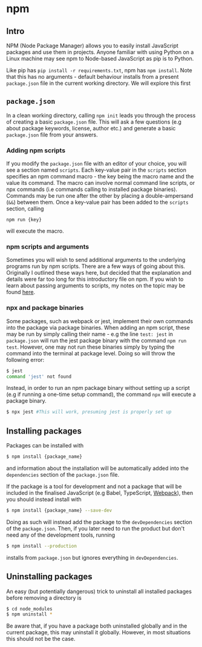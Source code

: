 # npm

## Intro

NPM (Node Package Manager) allows you to easily install JavaScript packages and use them in projects.
Anyone familiar with using Python on a Linux machine may see npm to Node-based JavaScript as pip is to Python.

Like pip has `pip install -r requirements.txt`, npm has `npm install`.
Note that this has no arguments - default behaviour installs from a present `package.json` file in the current working directory.
We will explore this first

## `package.json`

In a clean working directory, calling `npm init` leads you through the process of creating a basic `package.json` file.
This will ask a few questions (e.g about package keywords, license, author etc.) and generate a basic `package.json` file from your answers.

### Adding npm scripts

If you modify the `package.json` file with an editor of your choice, you will see a section named `scripts`.
Each key-value pair in the `scripts` section specifies an npm command macro - the key being the macro name and the value its command.
The macro can involve normal command line scripts, or npx commands (i.e commands calling to installed package binaries).
Commands may be run one after the other by placing a double-ampersand (`&&`) between them.
Once a key-value pair has been added to the `scripts` section, calling
```
npm run {key}
```
will execute the macro.

### npm scripts and arguments

Sometimes you will wish to send additional arguments to the underlying programs run by npm scripts.
There are a few ways of going about this.
Originally I outlined these ways here, but decided that the explanation and details were far too long for this introductory file on npm.
If you wish to learn about passing arguments to scripts, my notes on the topic may be found [here](https://github.com/JR-Mitchell/npm-notes/blob/master/notes/npm%20arguments.md).

### npx and package binaries

Some packages, such as webpack or jest, implement their own commands into the package via package binaries.
When adding an npm script, these may be run by simply calling their name - e.g the line `test: jest` in `package.json` will run the jest package binary with the command `npm run test`.
However, one may not run these binaries simply by typing the command into the terminal at package level.
Doing so will throw the following error:

```bash
$ jest
command 'jest' not found
```

Instead, in order to run an npm package binary without setting up a script (e.g if running a one-time setup command), the command `npx` will execute a package binary.

```bash
$ npx jest #This will work, presuming jest is properly set up
```

## Installing packages

Packages can be installed with
```bash
$ npm install {package_name}
```
and information about the installation will be automatically added into the `dependencies` section of the `package.json` file.

If the package is a tool for development and not a package that will be included in the finalised JavaScript (e.g Babel, TypeScript, [Webpack](https://github.com/OneSlightWeirdo/npm-notes/blob/master/notes/webpack.md)), then you should instead install with
```bash
$ npm install {package_name} --save-dev
```

Doing as such will instead add the package to the `devDependencies` section of the `package.json`.
Then, if you later need to run the product but don't need any of the development tools, running
```bash
$ npm install --production
```
installs from `package.json` but ignores everything in `devDependencies`.

## Uninstalling packages

An easy (but potentially dangerous) trick to uninstall all installed packages before removing a directory is
```bash
$ cd node_modules
$ npm uninstall *
```

Be aware that, if you have a package both uninstalled globally and in the current package, this may uninstall it globally.
However, in most situations this should not be the case.
